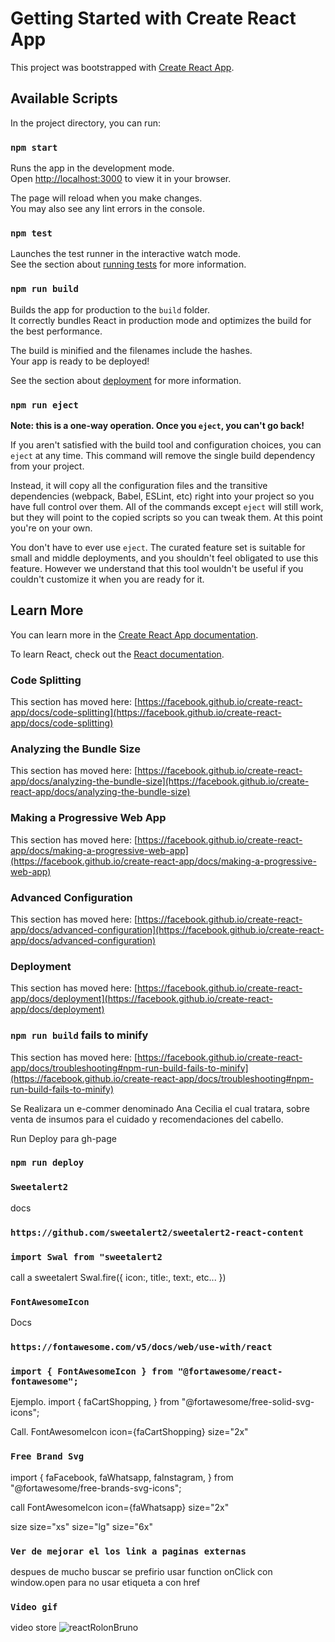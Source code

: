 # Getting Started with Create React App

This project was bootstrapped with [Create React App](https://github.com/facebook/create-react-app).

## Available Scripts

In the project directory, you can run:

### `npm start`

Runs the app in the development mode.\
Open [http://localhost:3000](http://localhost:3000) to view it in your browser.

The page will reload when you make changes.\
You may also see any lint errors in the console.

### `npm test`

Launches the test runner in the interactive watch mode.\
See the section about [running tests](https://facebook.github.io/create-react-app/docs/running-tests) for more information.

### `npm run build`

Builds the app for production to the `build` folder.\
It correctly bundles React in production mode and optimizes the build for the best performance.

The build is minified and the filenames include the hashes.\
Your app is ready to be deployed!

See the section about [deployment](https://facebook.github.io/create-react-app/docs/deployment) for more information.

### `npm run eject`

**Note: this is a one-way operation. Once you `eject`, you can't go back!**

If you aren't satisfied with the build tool and configuration choices, you can `eject` at any time. This command will remove the single build dependency from your project.

Instead, it will copy all the configuration files and the transitive dependencies (webpack, Babel, ESLint, etc) right into your project so you have full control over them. All of the commands except `eject` will still work, but they will point to the copied scripts so you can tweak them. At this point you're on your own.

You don't have to ever use `eject`. The curated feature set is suitable for small and middle deployments, and you shouldn't feel obligated to use this feature. However we understand that this tool wouldn't be useful if you couldn't customize it when you are ready for it.

## Learn More

You can learn more in the [Create React App documentation](https://facebook.github.io/create-react-app/docs/getting-started).

To learn React, check out the [React documentation](https://reactjs.org/).

### Code Splitting

This section has moved here: [https://facebook.github.io/create-react-app/docs/code-splitting](https://facebook.github.io/create-react-app/docs/code-splitting)

### Analyzing the Bundle Size

This section has moved here: [https://facebook.github.io/create-react-app/docs/analyzing-the-bundle-size](https://facebook.github.io/create-react-app/docs/analyzing-the-bundle-size)

### Making a Progressive Web App

This section has moved here: [https://facebook.github.io/create-react-app/docs/making-a-progressive-web-app](https://facebook.github.io/create-react-app/docs/making-a-progressive-web-app)

### Advanced Configuration

This section has moved here: [https://facebook.github.io/create-react-app/docs/advanced-configuration](https://facebook.github.io/create-react-app/docs/advanced-configuration)

### Deployment

This section has moved here: [https://facebook.github.io/create-react-app/docs/deployment](https://facebook.github.io/create-react-app/docs/deployment)

### `npm run build` fails to minify

This section has moved here: [https://facebook.github.io/create-react-app/docs/troubleshooting#npm-run-build-fails-to-minify](https://facebook.github.io/create-react-app/docs/troubleshooting#npm-run-build-fails-to-minify)

Se Realizara un e-commer denominado Ana Cecilia el cual tratara, sobre venta de insumos para el cuidado y recomendaciones del cabello.

Run Deploy para gh-page

### `npm run deploy`

### `Sweetalert2`

docs

### `https://github.com/sweetalert2/sweetalert2-react-content`

### `import Swal from "sweetalert2`

call a sweetalert
Swal.fire({
icon:,
title:,
text:,
etc...
})

### `FontAwesomeIcon`

Docs

### `https://fontawesome.com/v5/docs/web/use-with/react`

### `import { FontAwesomeIcon } from "@fortawesome/react-fontawesome";`

Ejemplo.
import {
faCartShopping,
} from "@fortawesome/free-solid-svg-icons";

Call.
FontAwesomeIcon icon={faCartShopping} size="2x"

### `Free Brand Svg`

import {
faFacebook,
faWhatsapp,
faInstagram,
} from "@fortawesome/free-brands-svg-icons";

call
FontAwesomeIcon icon={faWhatsapp} size="2x"

size
size="xs"
size="lg"
size="6x"

### `Ver de mejorar el los link a paginas externas`

despues de mucho buscar se prefirio usar function onClick con window.open para no usar etiqueta a con href

### `Video gif`

video store
![reactRolonBruno](https://user-images.githubusercontent.com/89883095/156282106-4a07b184-bf6c-49c4-950e-d6f69d160069.gif)
